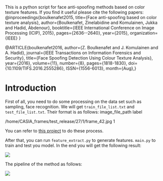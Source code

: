 This is a python script for face anti-spoofing methods based on color texture features. If you find it useful please cite the following papers:
@inproceedings{boulkenafet2015, title={Face anti-spoofing based on color texture analysis}, author={Boulkenafet, Zinelabidine and Komulainen, Jukka and Hadid, Abdenour}, booktitle={IEEE International Conference on Image Processing (ICIP), 2015}, pages={2636--2640}, year={2015}, organization={IEEE} }

@ARTICLE{boulkenafet2016, author={Z. Boulkenafet and J. Komulainen and A. Hadid}, journal={IEEE Transactions on Information Forensics and Security}, title={Face Spoofing Detection Using Colour Texture Analysis}, year={2016}, volume={11}, number={8}, pages={1818-1830}, doi={10.1109/TIFS.2016.2555286}, ISSN={1556-6013}, month={Aug},}

# Introduction   

First of all, you need to do some processing on the data set such as sampling, face recognition.  We will get `train_file_list.txt` and `test_file_list.txt`. Their format is as follows:
image_file_path label

/home/CASIA_frames/test_release/27/1/frame_42.jpg 1

You can refer to [this project](https://github.com/coderwangson/Learn-Convolutional-Neural-Network-for-Face-Anti-Spoofing_pytorch) to do these process.

After that, you can run `feature_extract.py` to generate features. `main.py` to train and test you model.  In the end you will get the following result:  

![](https://github.com/coderwangson/Face-anti-spoofing-based-on-color-texture-analysis/blob/master/roc.png)  

The pipeline of the method as follows:  

![](https://github.com/coderwangson/Face-anti-spoofing-based-on-color-texture-analysis/blob/master/architecture.png)


